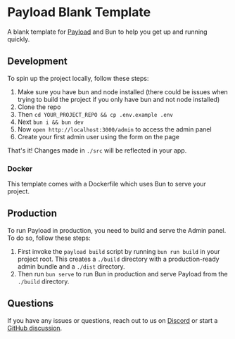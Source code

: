 # Payload Blank Template

A blank template for [Payload](https://github.com/payloadcms/payload) and Bun to help you get up and running quickly. 

## Development

To spin up the project locally, follow these steps:

1. Make sure you have bun and node installed (there could be issues when trying to build the project if you only have bun and not node installed)
2. Clone the repo
1. Then `cd YOUR_PROJECT_REPO && cp .env.example .env`
1. Next `bun i && bun dev`
1. Now `open http://localhost:3000/admin` to access the admin panel
1. Create your first admin user using the form on the page

That's it! Changes made in `./src` will be reflected in your app.

### Docker

This template comes with a Dockerfile which uses Bun to serve your project.

## Production

To run Payload in production, you need to build and serve the Admin panel. To do so, follow these steps:

1. First invoke the `payload build` script by running `bun run build` in your project root. This creates a `./build` directory with a production-ready admin bundle and a `./dist` directory.
1. Then run `bun serve` to run Bun in production and serve Payload from the `./build` directory.

## Questions

If you have any issues or questions, reach out to us on [Discord](https://discord.com/invite/payload) or start a [GitHub discussion](https://github.com/payloadcms/payload/discussions).
